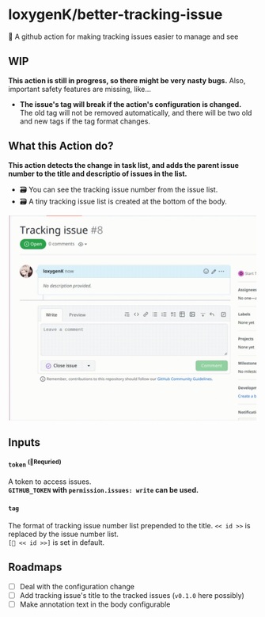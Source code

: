 
# loxygenK/better-tracking-issue

🚩 A github action for making tracking issues easier to manage and see

## WIP
**This action is still in progress, so there might be very nasty bugs.** Also, important safety features are missing, like...

- **The issue's tag will break if the action's configuration is changed.**<br />
  The old tag will not be removed automatically, and there will be two old and new tags if the tag format changes.

## What this Action do?

**This action detects the change in task list, and adds the parent issue number to the title and descriptio of issues in the list.**

- ️🗃️ You can see the tracking issue number from the issue list.
- ️🗃️ A tiny tracking issue list is created at the bottom of the body.

<center><img src="./_readme/recorded.gif" width="500px" /></center>

## Inputs

#### `token` <sup>(🔸Requried)</sup>
A token to access issues.<br />
**`GITHUB_TOKEN` with `permission.issues: write` can be used.**

#### `tag`
The format of tracking issue number list prepended to the title. `<< id >>` is replaced by the issue number list. <br />
`[🚩 << id >>]` is set in default.

## Roadmaps

- [ ] Deal with the configuration change
- [ ] Add tracking issue's title to the tracked issues (`v0.1.0` here possibly)
- [ ] Make annotation text in the body configurable
